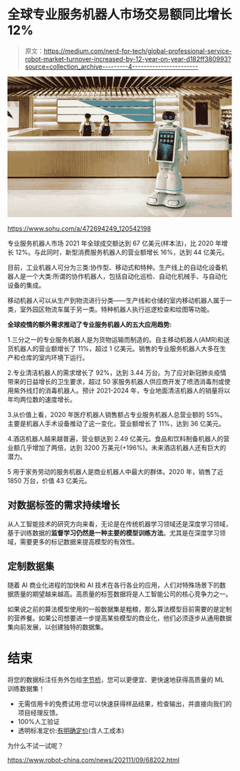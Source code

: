 # 全球专业服务机器人市场交易额同比增长 12%

> 原文：<https://medium.com/nerd-for-tech/global-professional-service-robot-market-turnover-increased-by-12-year-on-year-d182ff380993?source=collection_archive---------4----------------------->

![](img/88d7601bf39d75f57d80fb537bf7ac27.png)

https://www.sohu.com/a/472694249_120542198

专业服务机器人市场 2021 年全球成交额达到 67 亿美元(样本法)，比 2020 年增长 12%。与此同时，新型消费服务机器人的营业额增长 16%，达到 44 亿美元。

目前，工业机器人可分为三类:协作型、移动式和特种。生产线上的自动化设备机器人是一个大类:所谓的协作机器人，包括自动化巡检、自动化机械手、与自动化设备的集成。

移动机器人可以从生产到物流进行分类——生产线和仓储的室内移动机器人属于一类，室外园区物流车属于另一类。特种机器人执行巡逻检查和绘图等功能。

**全球疫情的额外需求推动了专业服务机器人的五大应用趋势:**

1.三分之一的专业服务机器人是为货物运输而制造的。自主移动机器人(AMR)和送货机器人的营业额增长了 11%，超过 1 亿美元。销售的专业服务机器人大多在生产和仓库的室内环境下运行。

2.专业清洁机器人的需求增长了 92%，达到 3.44 万台。为了应对新冠肺炎疫情带来的日益增长的卫生要求，超过 50 家服务机器人供应商开发了喷洒消毒剂或使用紫外线灯的消毒机器人。预计 2021-2024 年，专业地面清洁机器人的销量将以年均两位数的速度增长。

3.从价值上看，2020 年医疗机器人销售额占专业服务机器人总营业额的 55%。主要是机器人手术设备推动了这一变化，营业额增长了 11%，达到 36 亿美元。

4.酒店机器人越来越普遍，营业额达到 2.49 亿美元。食品和饮料制备机器人的营业额几乎增加了两倍，达到 3200 万美元(+196%)。未来酒店机器人还有巨大的潜力。

5 用于家务劳动的服务机器人是商业机器人中最大的群体。2020 年，销售了近 1850 万台，价值 43 亿美元。

## 对数据标签的需求持续增长

从人工智能技术的研究方向来看，无论是在传统机器学习领域还是深度学习领域，基于训练数据的**监督学习仍然是一种主要的模型训练方法**。尤其是在深度学习领域，需要更多的标记数据来提高模型的有效性。

## 定制数据集

随着 AI 商业化进程的加快和 AI 技术在各行各业的应用，人们对特殊场景下的数据质量的期望越来越高。高质量的标签数据将是人工智能公司的核心竞争力之一。

如果说之前的算法模型使用的一般数据集是粗粮，那么算法模型目前需要的是定制的营养餐。如果公司想要进一步提高某些模型的商业化，他们必须逐步从通用数据集向前发展，以创建独特的数据集。

# 结束

将您的数据标注任务外包给[字节桥](https://tinyurl.com/54h53br8)，您可以更便宜、更快速地获得高质量的 ML 训练数据集！

*   无需信用卡的免费试用:您可以快速获得样品结果，检查输出，并直接向我们的项目经理反馈。
*   100%人工验证
*   透明标准定价:[有明确定价](https://www.bytebridge.io/#/?module=price)(含人工成本)

为什么不试一试呢？

https://www.robot-china.com/news/202111/09/68202.html